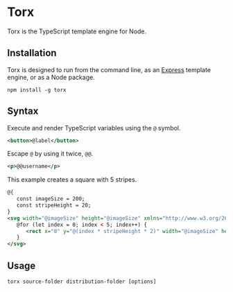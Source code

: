 # Torx

Torx is the TypeScript template engine for Node.

## Installation

Torx is designed to run from the command line, as an [Express](https://expressjs.com) template engine, or as a Node package.

```
npm install -g torx
```

## Syntax

Execute and render TypeScript variables using the `@` symbol.

```xml
<button>@label</button>
```

Escape `@` by using it twice, `@@`.

```xml
<p>@@username</p>
```

This example creates a square with 5 stripes.

```xml
@{
   const imageSize = 200;
   const stripeHeight = 20;
}
<svg width="@imageSize" height="@imageSize" xmlns="http://www.w3.org/2000/svg">
   @for (let index = 0; index < 5; index++) {
      <rect x="0" y="@(index * stripeHeight * 2)" width="@imageSize" height="@stripeHeight" />
   }
</svg>
```

## Usage

```shell
torx source-folder distribution-folder [options]
```
